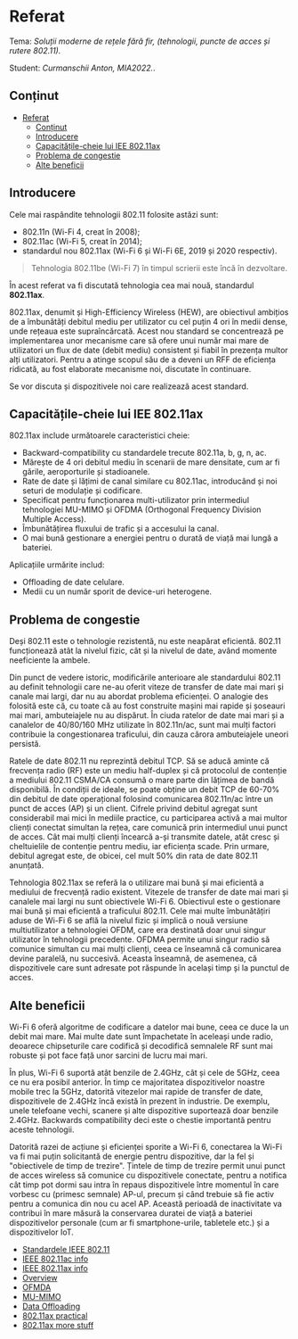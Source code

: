 
# Referat

Tema: *Soluții moderne de rețele fără fir, (tehnologii, puncte de acces și rutere 802.11).*

Student: *Curmanschii Anton, MIA2022.*.

## Conținut

- [Referat](#referat)
  - [Conținut](#conținut)
  - [Introducere](#introducere)
  - [Capacitățile-cheie lui IEE 802.11ax](#capacitățile-cheie-lui-iee-80211ax)
  - [Problema de congestie](#problema-de-congestie)
  - [Alte beneficii](#alte-beneficii)

## Introducere

Cele mai raspândite tehnologii 802.11 folosite astăzi sunt:
- 802.11n (Wi-Fi 4, creat în 2008);
- 802.11ac (Wi-Fi 5, creat în 2014); 
- standardul nou 802.11ax (Wi-Fi 6 și Wi-Fi 6E, 2019 și 2020 respectiv).

> Tehnologia 802.11be (Wi-Fi 7) în timpul scrierii este încă în dezvoltare.

În acest referat va fi discutată tehnologia cea mai nouă, standardul **802.11ax**.

<!-- Cu aprobarea și răspândirea fiecărui standard crește performanța și calitatea conexiunii. -->

802.11ax, denumit și High-Efficiency Wireless (HEW), are obiectivul ambițios de a îmbunătăți debitul mediu per utilizator cu cel puțin 4 ori în medii dense, unde rețeaua este supraîncărcată.
Acest nou standard se concentrează pe implementarea unor mecanisme care să ofere unui număr mai mare de utilizatori un flux de date (debit mediu) consistent și fiabil în prezența multor alți utilizatori.
Pentru a atinge scopul său de a deveni un RFF de eficiența ridicată, au fost elaborate mecanisme noi, discutate în continuare.

Se vor discuta și dispozitivele noi care realizează acest standard.


## Capacitățile-cheie lui IEE 802.11ax

802.11ax include următoarele caracteristici cheie:

- Backward-compatibility cu standardele trecute 802.11a, b, g, n, ac.
- Mărește de 4 ori debitul mediu în scenarii de mare densitate, cum ar fi gările, aeroporturile și stadioanele.
- Rate de date și lățimi de canal similare cu 802.11ac, introducând și noi seturi de modulație și codificare.
- Specificat pentru funcționarea multi-utilizator prin intermediul tehnologiei MU-MIMO și OFDMA (Orthogonal Frequency Division Multiple Access).
- Îmbunătățirea fluxului de trafic și a accesului la canal.
- O mai bună gestionare a energiei pentru o durată de viață mai lungă a bateriei.


Aplicațiile urmărite includ:

- Offloading de date celulare.
- Medii cu un număr sporit de device-uri heterogene.


## Problema de congestie

Deși 802.11 este o tehnologie rezistentă, nu este neapărat eficientă.
802.11 funcționează atât la nivelul fizic, cât și la nivelul de date, având momente neeficiente la ambele.

Din punct de vedere istoric, modificările anterioare ale standardului 802.11 au definit tehnologii care ne-au oferit viteze de transfer de date mai mari și canale mai largi, dar nu au abordat problema eficienței.
O analogie des folosită este că, cu toate că au fost construite mașini mai rapide și șoseauri mai mari, ambuteiajele nu au dispărut.
În ciuda ratelor de date mai mari și a canalelor de 40/80/160 MHz utilizate în 802.11n/ac, sunt mai mulți factori contribuie la congestionarea traficului, din cauza cărora ambuteiajele uneori persistă.

Ratele de date 802.11 nu reprezintă debitul TCP.
Să se aducă aminte că frecvența radio (RF) este un mediu half-duplex și că protocolul de contenție a mediului 802.11 CSMA/CA consumă o mare parte din lățimea de bandă disponibilă.
În condiții de ideale, se poate obține un debit TCP de 60-70% din debitul de date operațional folosind comunicarea 802.11n/ac între un punct de acces (AP) și un client.
Cifrele privind debitul agregat sunt considerabil mai mici în mediile practice, cu participarea activă a mai multor clienți conectat simultan la rețea, care comunică prin intermediul unui punct de acces.
Cât mai mulți clienți încearcă a-și transmite datele, atât cresc și cheltuielile de contenție pentru mediu, iar eficiența scade.
Prin urmare, debitul agregat este, de obicei, cel mult 50% din rata de date 802.11 anunțată.

Tehnologia 802.11ax se referă la o utilizare mai bună și mai eficientă a mediului de frecvență radio existent.
Vitezele de transfer de date mai mari și canalele mai largi nu sunt obiectivele Wi-Fi 6.
Obiectivul este o gestionare mai bună și mai eficientă a traficului 802.11.
Cele mai multe îmbunătățiri aduse de Wi-Fi 6 se află la nivelul fizic și implică o nouă versiune multiutilizator a tehnologiei OFDM, care era destinată doar unui singur utilizator în tehnologii precedente.
OFDMA permite unui singur radio să comunice simultan cu mai mulți clienți, ceea ce înseamnă că comunicarea devine paralelă, nu succesivă.
Aceasta înseamnă, de asemenea, că dispozitivele care sunt adresate pot răspunde în același timp și la punctul de acces.


## Alte beneficii

Wi-Fi 6 oferă algoritme de codificare a datelor mai bune, ceea ce duce la un debit mai mare.
Mai multe date sunt împachetate în aceleași unde radio, deoarece chipseturile care codifică și decodifică semnalele RF sunt mai robuste și pot face față unor sarcini de lucru mai mari.

În plus, Wi-Fi 6 suportă atât benzile de 2.4GHz, cât și cele de 5GHz, ceea ce nu era posibil anterior.
În timp ce majoritatea dispozitivelor noastre mobile trec la 5GHz, datorită vitezelor mai rapide de transfer de date, dispozitivele de 2.4GHz încă există în prezent în industrie.
De exemplu, unele telefoane vechi, scanere și alte dispozitive suportează doar benzile 2.4GHz.
Backwards compatibility deci este o chestie importantă pentru aceste tehnologii.

Datorită razei de acțiune și eficienței sporite a Wi-Fi 6, conectarea la Wi-Fi va fi mai puțin solicitantă de energie pentru dispozitive, dar la fel și "obiectivele de timp de trezire". Țintele de timp de trezire permit unui punct de acces wireless să comunice cu dispozitivele conectate, pentru a notifica cât timp pot dormi sau intra în repaus dispozitivele între momentul în care vorbesc cu (primesc semnale) AP-ul, precum și când trebuie să fie activ pentru a comunica din nou cu acel AP.  Această perioadă de inactivitate va contribui în mare măsură la conservarea duratei de viață a bateriei dispozitivelor personale (cum ar fi smartphone-urile, tabletele etc.) și a dispozitivelor IoT. 


- [Standardele IEEE 802.11](https://www.ieee802.org/11/Reports/802.11_Timelines.htm)
- [IEEE 802.11ac info](https://scdn.rohde-schwarz.com/ur/pws/dl_downloads/dl_application/application_notes/1ma192/1MA192_7e_80211ac_technology.pdf)
- [IEEE 802.11ax info](https://www.ni.com/ro-ro/innovations/white-papers/16/introduction-to-802-11ax-high-efficiency-wireless.html)
- [Overview](https://www.networkworld.com/article/3238664/80211x-wi-fi-standards-and-speeds-explained.html)
- [OFMDA](https://www.cisco.com/c/en/us/products/wireless/what-is-ofdma.html)
- [MU-MIMO](https://www.linksys.com/what-is-mu-mimo.html)
- [Data Offloading](https://www.wikiwand.com/en/Mobile_data_offloading)
- [802.11ax practical](https://www.extremenetworks.com/wifi6/what-is-80211ax/)
- [802.11ax more stuff](https://www.extremenetworks.com/extreme-networks-blog/wi-fi-6-for-sports-venues-4-things-you-should-know/)